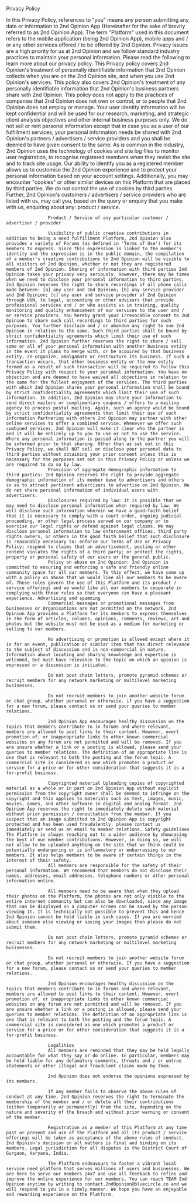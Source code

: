 Privacy Policy


In this Privacy Policy, references to "you" means any person submitting any data or information to 2nd Opinion App (Hereinafter for the sake of brevity referred to as 2nd Opinion App).
                    The term "Platform" used in this document refers to the mobile application (being 2nd Opinion App), mobile apps and / or any other services offered / to be offered by 2nd Opinion.
                    Privacy issues are a high priority for us at 2nd Opinion and we follow standard industry practices to maintain your personal information. Please read the following to learn more about our privacy policy. 
                    This Privacy policy covers 2nd Opinion's treatment of personally identifiable information that 2nd Opinion collects when you are on the 2nd Opinion site, and when you use 2nd Opinion's services. This policy also covers 2nd Opinion's treatment of any personally identifiable information that 2nd Opinion's business partners share with 2nd Opinion. This policy does not apply to the practices of companies that 2nd Opinion does not own or control, or to people that 2nd Opinion does not employ or manage.
                    Your user identity information will be kept confidential and will be used for our research, marketing, and strategic client analysis objectives and other internal business purposes only. We do not sell or rent personal information except that in case you as a user of our fulfillment services, your personal information needs be shared with 2nd Opinion's partners / advertisers / service providers and you shall be deemed to have given consent to the same. As is common in the industry, 2nd Opinion uses the technology of cookies and site log files to monitor user registration, to recognise registered members when they revisit the site and to track site usage. Our ability to identify you as a registered member allows us to customise the 2nd Opinion experience and to protect your personal information based on your account settings. Additionally, you may encounter "cookies" or other similar devices on this Platform that are placed by third parties. We do not control the use of cookies by third parties. Further, 2nd Opinion's customers / advertisers / service providers who are listed with us, may call you, based on the query or enquiry that you make with us, enquiring about any:
                     product / service.

                  
                    Product / Service of any particular customer / advertiser / provider

                    Visibility of public creative contributions in addition to being a need fulfillment Platform, 2nd Opinion also provides a variety of Forums (as defined in 'Terms of Use') for its members to express. Since this expression is linked to the member's identity and the expression is in the public domain, the compilation of a member's creative contributions to 2nd Opinion will be visible to all visitors of 2nd Opinion, whether or not they are registered members of 2nd Opinion. Sharing of information with third parties 2nd Opinion takes your privacy very seriously. However, there may be times when we need to disclose your personal information to third parties. 2nd Opinion reserves the right to share recordings of all phone calls made between: [a] any user and 2nd Opinion; [b] any service provider and 2nd Opinion; [c] any user and service provider of 2nd Opinion through UVN, to legal, accounting or other advisors that provide professional services and / or who assists us in training, quality monitoring and quality enhancement of our services to the user and / or service providers. You hereby grant your irrevocable consent to 2nd Opinion to share such call recordings to third parties for such purposes. You further disclaim and / or abandon any right to sue 2nd Opinion in relation to the same. Such third parties shall be bound by strict confidentiality agreements which limit their use of such information. 2nd Opinion further reserves the right to share / sell some or all of your personal information with another business entity in the event it plans to merge with, or be acquired by that business entity, re-organize, amalgamate or restructure its business. If such a transaction occurs, that other business entity or the new entity formed as a result of such transaction will be required to follow this Privacy Policy with respect to your personal information. You have no objection and are deemed to have waived all objections in relation to the same for the fullest enjoyment of the services. The third parties with which 2nd Opinion shares your personal information shall be bound by strict confidentiality agreements which limit their use of such information. In addition, 2nd Opinion may share your information to send direct mailers or complimentary coupons / offers to a mailing agency to process postal mailing. Again, such an agency would be bound by strict confidentiality agreements that limit their use of such information Partnering with others 2nd Opinion may partner with other online services to offer a combined service. Whenever we offer such combined services, 2nd Opinion will make it clear who the partner is and it will be entirely up to you to use or not to use the service. Where any personal information is passed along to the partner you will be informed prior to that sharing. Other than as set out in this Privacy Policy, we shall NOT sell or disclose your personal data to third parties without obtaining your prior consent unless this is necessary for the purposes set out in this Privacy Policy or unless we are required to do so by law. 
                    Provision of aggregate demographic information to third parties: 2nd Opinion reserves the right to provide aggregate demographic information of its member base to advertisers and others so as to attract pertinent advertisers to advertise on 2nd Opinion. We do not share personal information of individual users with advertisers. 
                    Disclosures required by law: It is possible that we may need to disclose personal information when required by law. We will disclose such information wherein we have a good-faith belief that it is necessary to comply with a court order, ongoing judicial proceeding, or other legal process served on our company or to exercise our legal rights or defend against legal claims. We may disclose personal information to law enforcement offices, third party rights owners, or others in the good faith belief that such disclosure is reasonably necessary to: enforce our Terms of Use or Privacy Policy; respond to claims that an advertisement, posting or other content violates the rights of a third party; or protect the rights, property or personal safety of our users or the general public. 
                    Policy on abuse on 2nd Opinion: 2nd Opinion is committed to ensuring and enforcing a safe and friendly online community space for all our members. To this effect, we have come up with a policy on abuse that we would like all our members to be aware of. These rules govern the use of this Platform and its product / service offerings and we would like all our members to cooperate in complying with these rules so that everyone can have a pleasant experience. Advertising and spamming
                    Commercial messages or promotional messages from businesses or Organisations are not permitted on the network. 2nd Opinion App provides a Platform for its members to express themselves in the form of articles, columns, opinions, comments, reviews, art and photos but the website must not be used as a medium for marketing or selling to our members.

                    No advertising or promotion is allowed except where it is for an event, publication or similar item that has direct relevance to the subject of discussion and is non-commercial in nature. Information about locating and sharing knowledge and expertise is welcomed, but must have relevance to the topic on which an opinion is expressed or a discussion is initiated.

                    Do not post chain letters, promote pyramid schemes or recruit members for any network marketing or multilevel marketing businesses.

                    Do not recruit members to join another website forum or chat group, whether personal or otherwise. if you have a suggestion for a new forum, please contact us or send your queries to member relations.

                    2nd Opinion App encourages healthy discussion on the topics that members contribute to in forums and where relevant, members are allowed to post links to their content. However, overt promotion of, or inappropriate links to other known commercial websites on any forum are not permitted and will be removed. If you are unsure whether a link or a posting is allowed, please send your queries to member relations. The definition of an appropriate link is one that is relevant to both the posting and the forum topic. A commercial site is considered as one which promotes a product or service for a price or for other consideration that suggests it is a for-profit business.

                    Copyrighted material Uploading copies of copyrighted material as a whole or in part on 2nd Opinion App without explicit permission from the copyright owner shall be deemed to infringe on the copyright and this applies to materials such as text, images, music, movies, games, and other software in digital and analog format. 2nd Opinion App reserves the right to immediately delete such material without prior permission / consultation from the member. If you suspect that an image submitted to 2nd Opinion App is copyright protected and has been used fraudulently, please contact us immediately or send us an email to member relations. Safety guidelines The Platform is always reaching out to a wider audience by showcasing the best of our member contributions. However, in doing so, we will not allow to be uploaded anything on the site that we think could be potentially endangering or is inflammatory or embarrassing to our members. It also helps members to be aware of certain things in the interest of their safety.
                    All members are responsible for the safety of their personal information. We recommend that members do not disclose their names, addresses, email addresses, telephone numbers or other personal information online.

                    All members need to be aware that when they upload their photos on the Platform, the photos are not only visible to the entire internet community but can also be downloaded, since any image that can be displayed on a computer screen can be saved by the person viewing it. It is technically not possible to prevent this and hence 2nd Opinion cannot be held liable in such cases. If you are worried about someone else viewing or saving your images then please do not submit them.

                    Do not post chain letters, promote pyramid schemes or recruit members for any network marketing or multilevel marketing businesses.

                    Do not recruit members to join another website forum or chat group, whether personal or otherwise. If you have a suggestion for a new forum, please contact us or send your queries to member relations.

                    2nd Opinion encourages healthy discussion on the topics that members contribute to in forums and where relevant, members are allowed to post links to their content. However, overt promotion of, or inappropriate links to other known commercial websites on any forum are not permitted and will be removed. If you are unsure whether a link or a posting is allowed, please send your queries to member relations. The definition of an appropriate link is one that is relevant to both the posting and the forum topic. A commercial site is considered as one which promotes a product or service for a price or for other consideration that suggests it is a for-profit business.

                    Legalities
                    All members are reminded that they may be held legally accountable for what they say or do online. In particular, members may be held liable for any defamatory comments, threats and / or untrue statements or other illegal and fraudulent claims made by them.

                    2nd Opinion does not endorse the opinions expressed by its members.

                    If any member fails to observe the above rules of conduct at any time, 2nd Opinion reserves the right to terminate the membership of the member and / or delete all their contributions (either temporarily or permanently) from the site, depending on the nature and severity of the breach and without prior warning or consent of the member.

                    Registration as a member of this Platform at any time past or present and use of the Platform and all its product / service offerings will be taken as acceptance of the above rules of conduct. 2nd Opinion's decision on all matters is final and binding on its members. Legal jurisdiction for all disputes is the District Court of Gurgaon, Haryana, India.

                    The Platform endeavours to foster a vibrant local service need platform that serves millions of users and businesses. We are here to serve our members 24x7 and use all feedback to refine and improve the online experience for our members. You can reach TEAM 2nd Opinion anytime by writing to contact.2ndOpinion@bluecircle.co and we will respond to you in a timely manner. We hope you have an enjoyable and rewarding experience on the Platform.

                    
